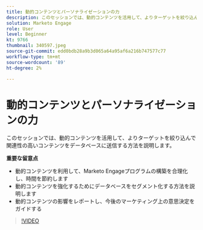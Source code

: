 ```yaml
---
title: 動的コンテンツとパーソナライゼーションの力
description: このセッションでは、動的コンテンツを活用して、よりターゲットを絞り込んで関連性の高いコンテンツをデータベースに送信する方法を説明します。
solution: Marketo Engage
role: User
level: Beginner
kt: 9766
thumbnail: 340597.jpeg
source-git-commit: edd0bdb28a9b3d065a64a95af6a216b747577c77
workflow-type: tm+mt
source-wordcount: '89'
ht-degree: 2%

---
```


# 動的コンテンツとパーソナライゼーションの力

このセッションでは、動的コンテンツを活用して、よりターゲットを絞り込んで関連性の高いコンテンツをデータベースに送信する方法を説明します。

**重要な留意点**

* 動的コンテンツを利用して、Marketo Engageプログラムの構築を合理化し、時間を節約します
* 動的コンテンツを強化するためにデータベースをセグメント化する方法を説明します
* 動的コンテンツの影響をレポートし、今後のマーケティング上の意思決定をガイドする

>[!VIDEO](https://video.tv.adobe.com/v/340597/?quality=12&learn=on)
